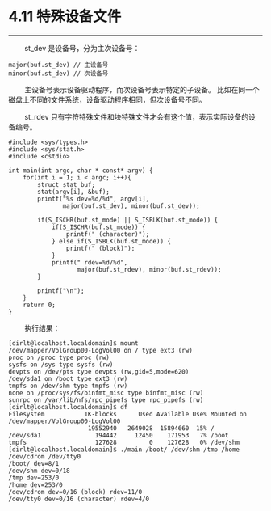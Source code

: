 # 4.11 特殊设备文件
***

&emsp;&emsp;
st\_dev 是设备号，分为主次设备号：

    major(buf.st_dev) // 主设备号
    minor(buf.st_dev) // 次设备号

&emsp;&emsp;
主设备号表示设备驱动程序，而次设备号表示特定的子设备。
比如在同一个磁盘上不同的文件系统，设备驱动程序相同，但次设备号不同。

&emsp;&emsp;
st\_rdev 只有字符特殊文件和块特殊文件才会有这个值，表示实际设备的设备编号。

    #include <sys/types.h>
    #include <sys/stat.h>
    #include <cstdio>
    
    int main(int argc, char * const* argv) {
        for(int i = 1; i < argc; i++){
            struct stat buf;
            stat(argv[i], &buf);
            printf("%s dev=%d/%d", argv[i],
                   major(buf.st_dev), minor(buf.st_dev));
                   
            if(S_ISCHR(buf.st_mode) || S_ISBLK(buf.st_mode)) {
                if(S_ISCHR(buf.st_mode)) {
                    printf(" (character)");
                } else if(S_ISBLK(buf.st_mode)) {
                    printf(" (block)");
                }
                printf(" rdev=%d/%d",
                       major(buf.st_rdev), minor(buf.st_rdev));
            }
            
            printf("\n");
        }
        return 0;
    }
    

&emsp;&emsp;
执行结果：
    
    [dirlt@localhost.localdomain]$ mount
    /dev/mapper/VolGroup00-LogVol00 on / type ext3 (rw)
    proc on /proc type proc (rw)
    sysfs on /sys type sysfs (rw)
    devpts on /dev/pts type devpts (rw,gid=5,mode=620)
    /dev/sda1 on /boot type ext3 (rw)
    tmpfs on /dev/shm type tmpfs (rw)
    none on /proc/sys/fs/binfmt_misc type binfmt_misc (rw)
    sunrpc on /var/lib/nfs/rpc_pipefs type rpc_pipefs (rw)
    [dirlt@localhost.localdomain]$ df
    Filesystem           1K-blocks      Used Available Use% Mounted on
    /dev/mapper/VolGroup00-LogVol00
                          19552940   2649028  15894660  15% /
    /dev/sda1               194442     12450    171953   7% /boot
    tmpfs                   127628         0    127628   0% /dev/shm
    [dirlt@localhost.localdomain]$ ./main /boot/ /dev/shm /tmp /home /dev/cdrom /dev/tty0
    /boot/ dev=8/1
    /dev/shm dev=0/18
    /tmp dev=253/0
    /home dev=253/0
    /dev/cdrom dev=0/16 (block) rdev=11/0
    /dev/tty0 dev=0/16 (character) rdev=4/0